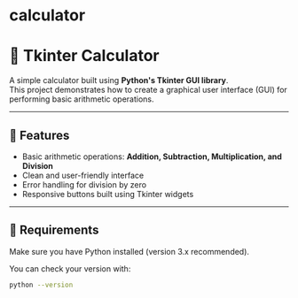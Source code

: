 # calculator
# 🧮 Tkinter Calculator

A simple calculator built using **Python's Tkinter GUI library**.  
This project demonstrates how to create a graphical user interface (GUI) for performing basic arithmetic operations.

---

## 🚀 Features

- Basic arithmetic operations: **Addition, Subtraction, Multiplication, and Division**
- Clean and user-friendly interface
- Error handling for division by zero
- Responsive buttons built using Tkinter widgets

---

## 🧩 Requirements

Make sure you have Python installed (version 3.x recommended).

You can check your version with:
```bash
python --version
